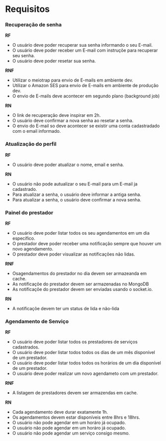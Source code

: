 # Requisitos

### Recuperação de senha

**RF**
- O usuário deve poder recuperar sua senha informando o seu E-mail.
- O usuário deve poder receber um E-mail com instruçõe para recuperar seu senha.
- O usuário deve poder resetar sua senha.

**RNF**
- Utilizar o meiotrap para envio de E-mails em ambiente dev.
- Utilizar o Amazon SES para envio de E-mails em ambiente de produção dev.
- O envio de E-mails deve acontecer em segundo plano (background job)

**RN**
- O link de recuperação deve inspirar em 2h.
- O usuário deve confirmar a nova senha ao resetar a senha.
- O envio do E-mail so deve acontecer se existir uma conta cadastradado com o email informado.

### Atualização do perfil
**RF**
- O usuário deve poder atualizar o nome, email e senha.

**RN**
- O usuário não pode autualizar o seu E-mail para um E-mail ja cadastrado.
- Para atualizar a senha, o usuário deve informar a antiga senha.
- Para atualizar a senha, o usuário deve confirmar a nova senha.

### Painel do prestador

**RF**
- O usuário deve poder listar todos os seu agendamentos em um dia específico.
- O prestador deve poder receber uma notificação sempre que houver um novo agendamento.
- O prestador deve poder visualizar as notificações não lidas.

**RNF**
- Osagendamentos do prestador no dia  devem ser armazeanda em cache.
- As notificaçõe do prestador devem ser armazenadas no MongoDB
- As notificaçõe do prestador devem ser enviadas usando o socket.io.

**RN**
- A notificaçõe devem ter um status de lida e não-lida

### Agendamento de Senviço
**RF**
- O usuário deve poder listar todos os prestadores de serviços cadastrados.
- O usuário deve poder listar todos todos os dias de um mês disponível de um prestador.
- O usuário deve poder listar todos todos os horários de um dia disponível de um prestador.
- O usuário deve poder realizar um novo agendameto com um prestador.

**RNF**
- A listagem de prestadores devem ser armazendas em cache.

**RN**
- Cada agendamento deve durar exatamente 1h.
- Os agendamentos devem estar disponíveis entre 8hrs e 18hrs.
- O usuário não pode agendar em um horáro já ocupado.
- O usuário não pode agendar em um horáro já ocupado.
- O usuário não pode agendar um serviço consigo mesmo.
